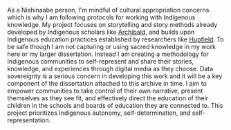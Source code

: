 As a Nishinaabe person, I'm mindful of cultural appropriation concerns which is why I am following protocols for working with Indigenous knowledge. My project focuses on storytelling and story methods already developed by Indigenous scholars like [Archibald](https://indigenousstorywork.com/), and builds upon Indigenous education practices established by researchers like [Hupfield]([http://hdl.handle.net/10315/34206](http://hdl.handle.net/10315/34206)). To be safe though I am not capturing or using sacred knowledge in my work here or my larger dissertation. Instead I am creating a methodology for Indigenous communities to self-represent and share their stories, knowledge, and experiences through digital media as they choose. Data sovereignty is a serious concern in developing this work and it will be a key component of the dissertation attached to this archive in time. I aim to empower communities to take control of their own narrative, present themselves as they see fit, and effectively direct the education of their children in the schools and boards of education they are connected to. This project prioritizes Indigenous autonomy, self-determination, and self-representation.